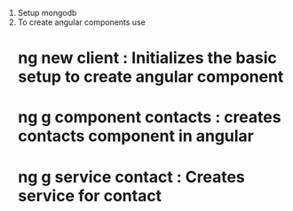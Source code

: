 1. Setup mongodb
2. To create angular components use
    # ng new client : Initializes the basic setup to create angular component
    # ng g component contacts : creates contacts component in angular
    # ng g service contact : Creates service for contact